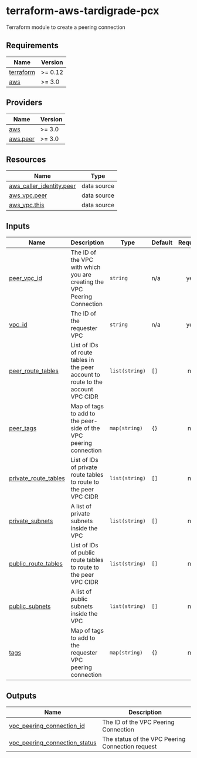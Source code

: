 # terraform-aws-tardigrade-pcx

Terraform module to create a peering connection


<!-- BEGIN TFDOCS -->
## Requirements

| Name | Version |
|------|---------|
| <a name="requirement_terraform"></a> [terraform](#requirement\_terraform) | >= 0.12 |
| <a name="requirement_aws"></a> [aws](#requirement\_aws) | >= 3.0 |

## Providers

| Name | Version |
|------|---------|
| <a name="provider_aws"></a> [aws](#provider\_aws) | >= 3.0 |
| <a name="provider_aws.peer"></a> [aws.peer](#provider\_aws.peer) | >= 3.0 |

## Resources

| Name | Type |
|------|------|
| [aws_caller_identity.peer](https://registry.terraform.io/providers/hashicorp/aws/latest/docs/data-sources/caller_identity) | data source |
| [aws_vpc.peer](https://registry.terraform.io/providers/hashicorp/aws/latest/docs/data-sources/vpc) | data source |
| [aws_vpc.this](https://registry.terraform.io/providers/hashicorp/aws/latest/docs/data-sources/vpc) | data source |

## Inputs

| Name | Description | Type | Default | Required |
|------|-------------|------|---------|:--------:|
| <a name="input_peer_vpc_id"></a> [peer\_vpc\_id](#input\_peer\_vpc\_id) | The ID of the VPC with which you are creating the VPC Peering Connection | `string` | n/a | yes |
| <a name="input_vpc_id"></a> [vpc\_id](#input\_vpc\_id) | The ID of the requester VPC | `string` | n/a | yes |
| <a name="input_peer_route_tables"></a> [peer\_route\_tables](#input\_peer\_route\_tables) | List of IDs of route tables in the peer account to route to the account VPC CIDR | `list(string)` | `[]` | no |
| <a name="input_peer_tags"></a> [peer\_tags](#input\_peer\_tags) | Map of tags to add to the peer-side of the VPC peering connection | `map(string)` | `{}` | no |
| <a name="input_private_route_tables"></a> [private\_route\_tables](#input\_private\_route\_tables) | List of IDs of private route tables to route to the peer VPC CIDR | `list(string)` | `[]` | no |
| <a name="input_private_subnets"></a> [private\_subnets](#input\_private\_subnets) | A list of private subnets inside the VPC | `list(string)` | `[]` | no |
| <a name="input_public_route_tables"></a> [public\_route\_tables](#input\_public\_route\_tables) | List of IDs of public route tables to route to the peer VPC CIDR | `list(string)` | `[]` | no |
| <a name="input_public_subnets"></a> [public\_subnets](#input\_public\_subnets) | A list of public subnets inside the VPC | `list(string)` | `[]` | no |
| <a name="input_tags"></a> [tags](#input\_tags) | Map of tags to add to the requester VPC peering connection | `map(string)` | `{}` | no |

## Outputs

| Name | Description |
|------|-------------|
| <a name="output_vpc_peering_connection_id"></a> [vpc\_peering\_connection\_id](#output\_vpc\_peering\_connection\_id) | The ID of the VPC Peering Connection |
| <a name="output_vpc_peering_connection_status"></a> [vpc\_peering\_connection\_status](#output\_vpc\_peering\_connection\_status) | The status of the VPC Peering Connection request |

<!-- END TFDOCS -->
